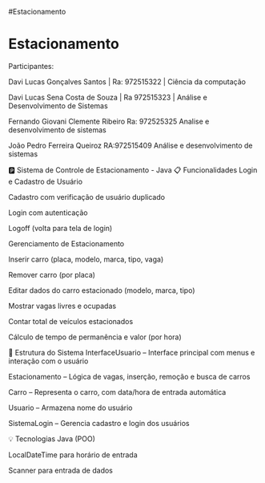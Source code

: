 #Estacionamento
# Estacionamento

Participantes:

Davi Lucas Gonçalves Santos | Ra: 972515322
 | Ciência da computação 
 
Davi Lucas Sena Costa de Souza | Ra 972515323 | Análise e Desenvolvimento de Sistemas

Fernando Giovani Clemente Ribeiro
Ra: 972525325
Analise e desenvolvimento de sistemas

João Pedro Ferreira Queiroz 
RA:972515409
Análise e desenvolvimento de sistemas 

🅿️ Sistema de Controle de Estacionamento - Java
📋 Funcionalidades
Login e Cadastro de Usuário

Cadastro com verificação de usuário duplicado

Login com autenticação 

Logoff (volta para tela de login)

Gerenciamento de Estacionamento

Inserir carro (placa, modelo, marca, tipo, vaga)

Remover carro (por placa)

Editar dados do carro estacionado (modelo, marca, tipo)

Mostrar vagas livres e ocupadas

Contar total de veículos estacionados

Cálculo de tempo de permanência e valor (por hora)

🧱 Estrutura do Sistema
InterfaceUsuario – Interface principal com menus e interação com o usuário

Estacionamento – Lógica de vagas, inserção, remoção e busca de carros

Carro – Representa o carro, com data/hora de entrada automática

Usuario – Armazena nome do usuário

SistemaLogin – Gerencia cadastro e login dos usuários

💡 Tecnologias
Java (POO)

LocalDateTime para horário de entrada

Scanner para entrada de dados
